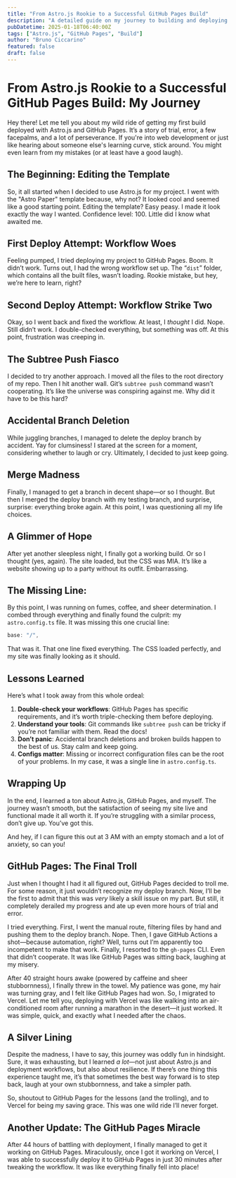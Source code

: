 ```yaml
---
title: "From Astro.js Rookie to a Successful GitHub Pages Build"
description: "A detailed guide on my journey to building and deploying a website with Astro.js and GitHub Pages."
pubDatetime: 2025-01-18T06:40:00Z
tags: ["Astro.js", "GitHub Pages", "Build"]
author: "Bruno Ciccarino"
featured: false
draft: false
---
```


# From Astro.js Rookie to a Successful GitHub Pages Build: My Journey

Hey there! Let me tell you about my wild ride of getting my first build deployed with Astro.js and GitHub Pages. It’s a story of trial, error, a few facepalms, and a lot of perseverance. If you're into web development or just like hearing about someone else's learning curve, stick around. You might even learn from my mistakes (or at least have a good laugh).

## The Beginning: Editing the Template

So, it all started when I decided to use Astro.js for my project. I went with the "Astro Paper" template because, why not? It looked cool and seemed like a good starting point. Editing the template? Easy peasy. I made it look exactly the way I wanted. Confidence level: 100. Little did I know what awaited me.

## First Deploy Attempt: Workflow Woes

Feeling pumped, I tried deploying my project to GitHub Pages. Boom. It didn’t work. Turns out, I had the wrong workflow set up. The “`dist`” folder, which contains all the built files, wasn’t loading. Rookie mistake, but hey, we’re here to learn, right?

## Second Deploy Attempt: Workflow Strike Two

Okay, so I went back and fixed the workflow. At least, I _thought_ I did. Nope. Still didn’t work. I double-checked everything, but something was off. At this point, frustration was creeping in.

## The Subtree Push Fiasco

I decided to try another approach. I moved all the files to the root directory of my repo. Then I hit another wall. Git’s `subtree push` command wasn’t cooperating. It’s like the universe was conspiring against me. Why did it have to be this hard?

## Accidental Branch Deletion

While juggling branches, I managed to delete the deploy branch by accident. Yay for clumsiness! I stared at the screen for a moment, considering whether to laugh or cry. Ultimately, I decided to just keep going.

## Merge Madness

Finally, I managed to get a branch in decent shape—or so I thought. But then I merged the deploy branch with my testing branch, and surprise, surprise: everything broke again. At this point, I was questioning all my life choices.

## A Glimmer of Hope

After yet another sleepless night, I finally got a working build. Or so I thought (yes, again). The site loaded, but the CSS was MIA. It’s like a website showing up to a party without its outfit. Embarrassing.

## The Missing Line:

By this point, I was running on fumes, coffee, and sheer determination. I combed through everything and finally found the culprit: my `astro.config.ts` file. It was missing this one crucial line:

```ts
base: "/",
```

That was it. That one line fixed everything. The CSS loaded perfectly, and my site was finally looking as it should.

## Lessons Learned

Here’s what I took away from this whole ordeal:

1. **Double-check your workflows**: GitHub Pages has specific requirements, and it’s worth triple-checking them before deploying.
2. **Understand your tools**: Git commands like `subtree push` can be tricky if you’re not familiar with them. Read the docs!
3. **Don’t panic**: Accidental branch deletions and broken builds happen to the best of us. Stay calm and keep going.
4. **Configs matter**: Missing or incorrect configuration files can be the root of your problems. In my case, it was a single line in `astro.config.ts`.

## Wrapping Up

In the end, I learned a ton about Astro.js, GitHub Pages, and myself. The journey wasn’t smooth, but the satisfaction of seeing my site live and functional made it all worth it. If you’re struggling with a similar process, don’t give up. You’ve got this.

And hey, if I can figure this out at 3 AM with an empty stomach and a lot of anxiety, so can you!

## GitHub Pages: The Final Troll  

Just when I thought I had it all figured out, GitHub Pages decided to troll me. For some reason, it just wouldn’t recognize my deploy branch. Now, I’ll be the first to admit that this was *very* likely a skill issue on my part. But still, it completely derailed my progress and ate up even more hours of trial and error.  

I tried everything. First, I went the manual route, filtering files by hand and pushing them to the deploy branch. Nope. Then, I gave GitHub Actions a shot—because automation, right? Well, turns out I’m apparently too incompetent to make that work. Finally, I resorted to the `gh-pages` CLI. Even that didn’t cooperate. It was like GitHub Pages was sitting back, laughing at my misery.  

After 40 straight hours awake (powered by caffeine and sheer stubbornness), I finally threw in the towel. My patience was gone, my hair was turning gray, and I felt like GitHub Pages had won. So, I migrated to Vercel. Let me tell you, deploying with Vercel was like walking into an air-conditioned room after running a marathon in the desert—it just worked. It was simple, quick, and exactly what I needed after the chaos.  

## A Silver Lining  

Despite the madness, I have to say, this journey was oddly fun in hindsight. Sure, it was exhausting, but I learned *a lot*—not just about Astro.js and deployment workflows, but also about resilience. If there’s one thing this experience taught me, it’s that sometimes the best way forward is to step back, laugh at your own stubbornness, and take a simpler path.  

So, shoutout to GitHub Pages for the lessons (and the trolling), and to Vercel for being my saving grace. This was one wild ride I’ll never forget.  

## Another Update: The GitHub Pages Miracle

After 44 hours of battling with deployment, I finally managed to get it working on GitHub Pages. Miraculously, once I got it working on Vercel, I was able to successfully deploy it to GitHub Pages in just 30 minutes after tweaking the workflow. It was like everything finally fell into place!